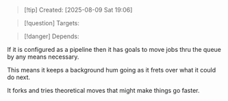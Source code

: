 
>[!tip] Created: [2025-08-09 Sat 19:06]

>[!question] Targets: 

>[!danger] Depends: 

If it is configured as a pipeline then it has goals to move jobs thru the queue by any means necessary.

This means it keeps a background hum going as it frets over what it could do next.

It forks and tries theoretical moves that might make things go faster.